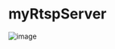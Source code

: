 # myRtspServer
![image](https://github.com/user-attachments/assets/571904e9-777c-4312-9113-c756a6cf053e)
